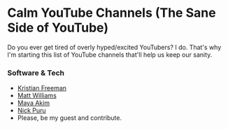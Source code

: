 # Calm YouTube Channels (The Sane Side of YouTube)
Do you ever get tired of overly hyped/excited YouTubers? 
I do. That's why I'm starting this list of YouTube channels that'll help us keep our sanity. 

### Software & Tech 

- [Kristian Freeman](https://www.youtube.com/@kristianfreemantx)
- [Matt Williams](https://www.youtube.com/@technovangelist)
- [Maya Akim](https://www.youtube.com/@maya-akim)
- [Nick Puru](https://www.youtube.com/@NicholasPuru)
- Please, be my guest and contribute.
